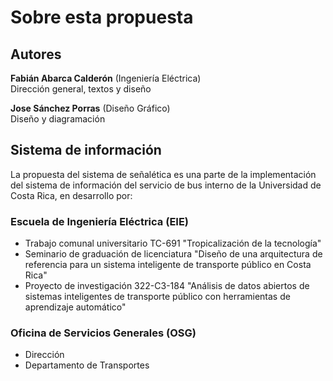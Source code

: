 # Sobre esta propuesta

## Autores

**Fabián Abarca Calderón** (Ingeniería Eléctrica) <br> Dirección general, textos y diseño

**Jose Sánchez Porras** (Diseño Gráfico) <br> Diseño y diagramación

## Sistema de información

La propuesta del sistema de señalética es una parte de la implementación del sistema de información del servicio de bus interno de la Universidad de Costa Rica, en desarrollo por:

### Escuela de Ingeniería Eléctrica (EIE)
- Trabajo comunal universitario TC-691 "Tropicalización de la tecnología"
- Seminario de graduación de licenciatura "Diseño de una arquitectura de referencia para un sistema inteligente de transporte público en Costa Rica"
- Proyecto de investigación 322-C3-184 "Análisis de datos abiertos de sistemas inteligentes de transporte público con herramientas de aprendizaje automático"

### Oficina de Servicios Generales (OSG)
- Dirección
- Departamento de Transportes